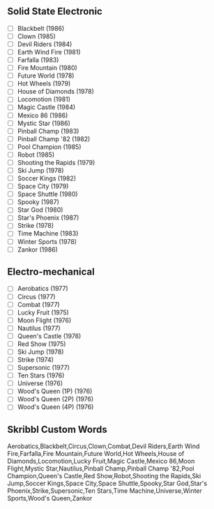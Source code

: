 ## Solid State Electronic
- [ ] Blackbelt (1986)
- [ ] Clown (1985)
- [ ] Devil Riders (1984)
- [ ] Earth Wind Fire (1981)
- [ ] Farfalla (1983)
- [ ] Fire Mountain (1980)
- [ ] Future World (1978)
- [ ] Hot Wheels (1979)
- [ ] House of Diamonds (1978)
- [ ] Locomotion (1981)
- [ ] Magic Castle (1984)
- [ ] Mexico 86 (1986)
- [ ] Mystic Star (1986)
- [ ] Pinball Champ (1983)
- [ ] Pinball Champ '82 (1982)
- [ ] Pool Champion (1985)
- [ ] Robot (1985)
- [ ] Shooting the Rapids (1979)
- [ ] Ski Jump (1978)
- [ ] Soccer Kings (1982)
- [ ] Space City (1979)
- [ ] Space Shuttle (1980)
- [ ] Spooky (1987)
- [ ] Star God (1980)
- [ ] Star's Phoenix (1987)
- [ ] Strike (1978)
- [ ] Time Machine (1983)
- [ ] Winter Sports (1978)
- [ ] Zankor (1986)
## Electro-mechanical
- [ ] Aerobatics (1977)
- [ ] Circus (1977)
- [ ] Combat (1977)
- [ ] Lucky Fruit (1975)
- [ ] Moon Flight (1976)
- [ ] Nautilus (1977)
- [ ] Queen's Castle (1978)
- [ ] Red Show (1975)
- [ ] Ski Jump (1978)
- [ ] Strike (1974)
- [ ] Supersonic (1977)
- [ ] Ten Stars (1976)
- [ ] Universe (1976)
- [ ] Wood's Queen (1P) (1976)
- [ ] Wood's Queen (2P) (1976)
- [ ] Wood's Queen (4P) (1976)
## Skribbl Custom Words
Aerobatics,Blackbelt,Circus,Clown,Combat,Devil Riders,Earth Wind Fire,Farfalla,Fire Mountain,Future World,Hot Wheels,House of Diamonds,Locomotion,Lucky Fruit,Magic Castle,Mexico 86,Moon Flight,Mystic Star,Nautilus,Pinball Champ,Pinball Champ '82,Pool Champion,Queen's Castle,Red Show,Robot,Shooting the Rapids,Ski Jump,Soccer Kings,Space City,Space Shuttle,Spooky,Star God,Star's Phoenix,Strike,Supersonic,Ten Stars,Time Machine,Universe,Winter Sports,Wood's Queen,Zankor